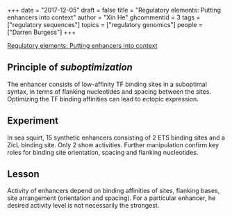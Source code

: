 +++
date = "2017-12-05"
draft = false
title = "Regulatory elements: Putting enhancers into context"
author = "Xin He"
ghcommentid = 3
tags = ["regulatory sequences"]
topics = ["regulatory genomics"]
people = ["Darren Burgess"]
+++

[Regulatory elements: Putting enhancers into context](/research/regulatory-elements-putting-enhancers-context)

## Principle of *suboptimization*

The enhancer consists of low-affinity TF binding sites in a suboptimal syntax, in terms of flanking nucleotides and 
spacing between the sites. Optimizing the TF binding affinities can lead to ectopic expression. 

## Experiment

In sea squirt, 15 synthetic enhancers consisting of 2 ETS binding sites and a ZicL binding site. 
Only 2 show activities. Further manipulation confirm key roles for binding site orientation, spacing and flanking nucleotides.

## Lesson

Activity of enhancers depend on binding affinities of sites, flanking bases, 
site arrangement (orientation and spacing). For a particular enhancer, he desired activity level is not necessarily the strongest.
